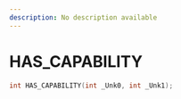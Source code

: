 ```yaml
---
description: No description available 
---
```


# HAS_CAPABILITY

```cpp
int HAS_CAPABILITY(int _Unk0, int _Unk1);
```
